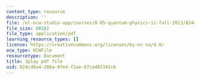 ```yaml
---
content_type: resource
description: ''
file: /ol-ocw-studio-app/courses/8-05-quantum-physics-ii-fall-2013/824cd0a4286a97edf2ae67cad87341c6_NXgobnaBN7U.pdf
file_size: 88102
file_type: application/pdf
learning_resource_types: []
license: https://creativecommons.org/licenses/by-nc-sa/4.0/
ocw_type: OCWFile
resourcetype: Document
title: 3play pdf file
uid: 824cd0a4-286a-97ed-f2ae-67cad87341c6
---
```

